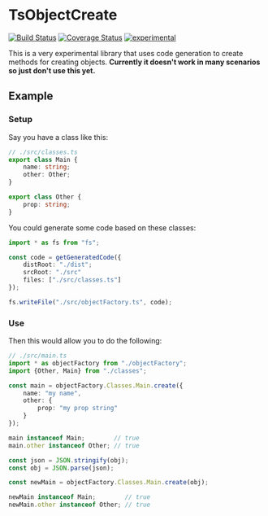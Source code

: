 ﻿TsObjectCreate
==============

[![Build Status](https://travis-ci.org/dsherret/ts-object-create.svg)](https://travis-ci.org/dsherret/ts-object-create)
[![Coverage Status](https://coveralls.io/repos/dsherret/ts-object-create/badge.svg?branch=master&service=github)](https://coveralls.io/github/dsherret/ts-object-create?branch=master)
[![experimental](http://badges.github.io/stability-badges/dist/experimental.svg)](http://github.com/badges/stability-badges)

This is a very experimental library that uses code generation to create methods for creating objects. **Currently it doesn't work in many scenarios so just don't use this yet.**

## Example

### Setup

Say you have a class like this:

```typescript
// ./src/classes.ts
export class Main {
    name: string;
    other: Other;
}

export class Other {
    prop: string;
}
```

You could generate some code based on these classes:

```typescript
import * as fs from "fs";

const code = getGeneratedCode({
    distRoot: "./dist";
    srcRoot: "./src"
    files: ["./src/classes.ts"]
});

fs.writeFile("./src/objectFactory.ts", code);
```

### Use

Then this would allow you to do the following:

```typescript
// ./src/main.ts
import * as objectFactory from "./objectFactory";
import {Other, Main} from "./classes";

const main = objectFactory.Classes.Main.create({
    name: "my name",
    other: {
        prop: "my prop string"
    }
});

main instanceof Main;        // true
main.other instanceof Other; // true

const json = JSON.stringify(obj);
const obj = JSON.parse(json);

const newMain = objectFactory.Classes.Main.create(obj);

newMain instanceof Main;        // true
newMain.other instanceof Other; // true
```
